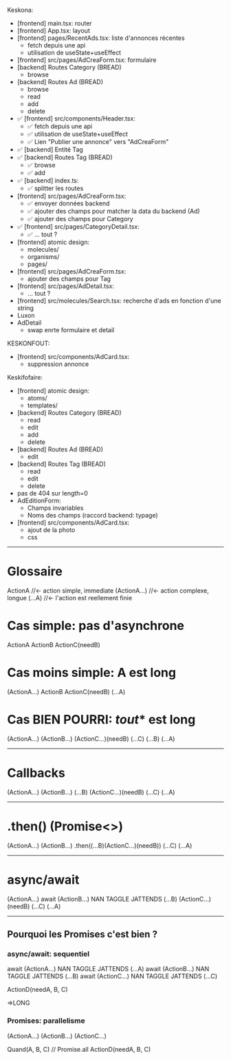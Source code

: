Keskona:
 - [frontend] main.tsx: router
 - [frontend] App.tsx: layout
 - [frontend] pages/RecentAds.tsx: liste d'annonces récentes
    - fetch depuis une api
    - utilisation de useState+useEffect
 - [frontend] src/pages/AdCreaForm.tsx: formulaire
 - [backend] Routes Category (BREAD)
    - browse
 - [backend] Routes Ad (BREAD)
    - browse
    - read
    - add
    - delete
 - ✅ [frontend] src/components/Header.tsx: 
    - ✅ fetch depuis une api
    - ✅ utilisation de useState+useEffect
    - ✅ Lien "Publier une annonce" vers "AdCreaForm"
 - ✅ [backend] Entité Tag
 - ✅ [backend] Routes Tag (BREAD)
   - ✅ browse
   - ✅ add
 - ✅ [backend] index.ts:
   - ✅ splitter les routes
 - [frontend] src/pages/AdCreaForm.tsx:
    - ✅ envoyer données backend
    - ✅ ajouter des champs pour matcher la data du backend (Ad)
    - ✅ ajouter des champs pour Category
  - ✅ [frontend] src/pages/CategoryDetail.tsx: 
    - ✅ ... tout ?
 - [frontend] atomic design:
   - molecules/
   - organisms/
   - pages/
 - [frontend] src/pages/AdCreaForm.tsx:
    - ajouter des champs pour Tag
  - [frontend] src/pages/AdDetail.tsx: 
    - ... tout ?
 - [frontend] src/molecules/Search.tsx: recherche d'ads en fonction d'une string
  - Luxon
  - AdDetail
    - swap enrte formulaire et detail

KESKONFOUT:
 - [frontend] src/components/AdCard.tsx: 
    - suppression annonce
 
Keskifofaire:
 - [frontend] atomic design:
   - atoms/
   - templates/
 - [backend] Routes Category (BREAD)
   - read
   - edit
   - add
   - delete
 - [backend] Routes Ad (BREAD)
    - edit
 - [backend] Routes Tag (BREAD)
   - read
   - edit
   - delete
  - pas de 404 sur length=0
  - AdEditionForm:
    - Champs invariables
    - Noms des champs (raccord backend: typage)
 - [frontend] src/components/AdCard.tsx: 
    - ajout de la photo
    - css

--------------



# Glossaire
ActionA //<- action simple, immediate
(ActionA...) //<- action complexe, longue
(...A) //<- l'action est reellement finie

# Cas simple: pas d'asynchrone
ActionA
ActionB
ActionC(needB)

# Cas moins simple: A est long
(ActionA...)
ActionB
ActionC(needB)
(...A)

# Cas BIEN POURRI: *tout** est long
(ActionA...)
(ActionB...)
(ActionC...)(needB)
(...C)
(...B)
(...A)

---
# Callbacks
(ActionA...)
(ActionB...)
  (...B)
    (ActionC...)(needB)
(...C)
(...A)

---
# .then() (Promise<>)
(ActionA...)
(ActionB...)
  .then((...B)(ActionC...)(needB))
(...C)
(...A)

---
# async/await 
(ActionA...)
await (ActionB...)
NAN TAGGLE JATTENDS
(...B)
(ActionC...)(needB)
(...C)
(...A)

---
## Pourquoi les Promises c'est bien ?

### async/await: sequentiel
await (ActionA...)
NAN TAGGLE JATTENDS
(...A)
await (ActionB...)
NAN TAGGLE JATTENDS
(...B)
await (ActionC...)
NAN TAGGLE JATTENDS
(...C)


ActionD(needA, B, C)

=>LONG

### Promises: parallelisme
(ActionA...)
(ActionB...)
(ActionC...)

Quand(A, B, C) // Promise.all
ActionD(needA, B, C)